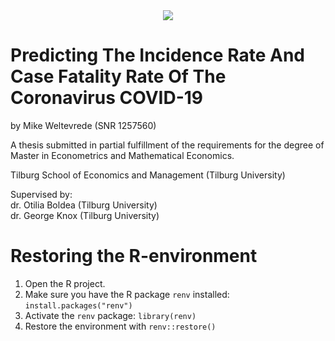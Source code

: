 <div style="text-align:center"><img src="https://armacad.info/images/organizations/769/logo_62e2336c08302f44.png" /></div>

# Predicting The Incidence Rate And Case Fatality Rate Of The Coronavirus COVID-19

by Mike Weltevrede (SNR 1257560)

A thesis submitted in partial fulfillment of the requirements for the degree of Master in Econometrics and Mathematical Economics.

Tilburg School of Economics and Management (Tilburg University)

Supervised by:\
dr. Otilia Boldea (Tilburg University)\
dr. George Knox (Tilburg University)

# Restoring the R-environment

1. Open the R project.
2. Make sure you have the R package `renv` installed: `install.packages("renv")`
3. Activate the `renv` package: `library(renv)`
4. Restore the environment with `renv::restore()`
